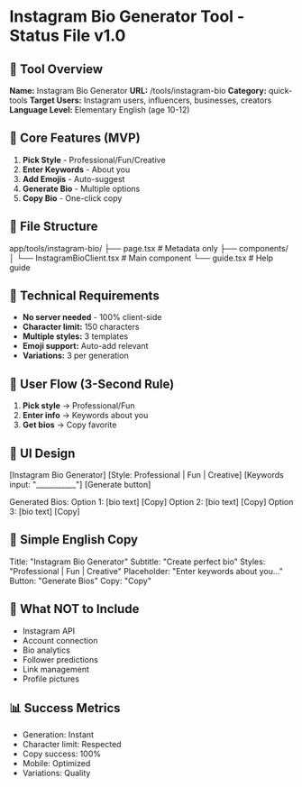 # Instagram Bio Generator Tool - Status File v1.0

## 📌 Tool Overview
**Name:** Instagram Bio Generator
**URL:** /tools/instagram-bio
**Category:** quick-tools
**Target Users:** Instagram users, influencers, businesses, creators
**Language Level:** Elementary English (age 10-12)

## 🎯 Core Features (MVP)
1. **Pick Style** - Professional/Fun/Creative
2. **Enter Keywords** - About you
3. **Add Emojis** - Auto-suggest
4. **Generate Bio** - Multiple options
5. **Copy Bio** - One-click copy

## 📁 File Structure
app/tools/instagram-bio/
├── page.tsx                    # Metadata only
├── components/
│   └── InstagramBioClient.tsx # Main component
└── guide.tsx                   # Help guide

## 🔧 Technical Requirements
- **No server needed** - 100% client-side
- **Character limit:** 150 characters
- **Multiple styles:** 3 templates
- **Emoji support:** Auto-add relevant
- **Variations:** 3 per generation

## 💭 User Flow (3-Second Rule)
1. **Pick style** → Professional/Fun
2. **Enter info** → Keywords about you
3. **Get bios** → Copy favorite

## 🎨 UI Design
[Instagram Bio Generator]
[Style: Professional | Fun | Creative]
[Keywords input: "___________"]
[Generate button]

Generated Bios:
Option 1: [bio text] [Copy]
Option 2: [bio text] [Copy]
Option 3: [bio text] [Copy]

## 📝 Simple English Copy
Title: "Instagram Bio Generator"
Subtitle: "Create perfect bio"
Styles: "Professional | Fun | Creative"
Placeholder: "Enter keywords about you..."
Button: "Generate Bios"
Copy: "Copy"

## 🚫 What NOT to Include
- Instagram API
- Account connection
- Bio analytics
- Follower predictions
- Link management
- Profile pictures

## 📊 Success Metrics
- Generation: Instant
- Character limit: Respected
- Copy success: 100%
- Mobile: Optimized
- Variations: Quality